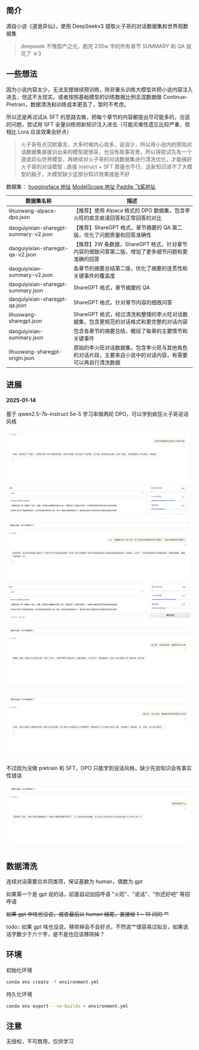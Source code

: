 ## 简介
源自小说《道诡异仙》，使用 DeepSeekv3 提取火子哥的对话数据集和世界观数据集

> deepseek 不愧国产之光，跑完 230w 字的所有章节 SUMMARY 和 QA 就花了 ￥3

## 一些想法

因为小说内容太少，无法支撑继续预训练，除非重头训练大模型并把小说内容注入进去，但这不太现实。或者按照基础模型的训练数据比例去混数据做 Continue-Pretrain，数据清洗和训练成本更高了，暂时不考虑。

所以还是再试试从 SFT 的思路去做，把每个章节的内容都提出尽可能多的，合适的问题，尝试用 SFT 全量训练把新知识注入进去（可能灾难性遗忘比较严重，但相比 Lora 应该效果会好点）

> 火子哥有点沉默寡言，大多时候内心戏多，说话少，所以用小说内的原始对话数据集直接训出来的模型就很呆，也没有故事背景，所以得尝试先有一个道诡异仙世界模型，再继续对火子哥的对话数据集进行清洗优化，才能搞好火子哥的对话模型
> ..直接 instruct + SFT 质量也不行，这新知识进不了大模型的脑子，大模型缺少这部分知识效果就是不好

数据集：
[huggingface 地址](https://huggingface.co/datasets/wj2015/lihuowang-sharegpt)
[ModelScope 地址](https://www.modelscope.cn/datasets/wangerzi/lihuowang-sharegpt/summary)
[Paddle 飞桨地址](https://aistudio.baidu.com/datasetdetail/313489)

| 数据集名称 | 描述 |
|-----------|------|
| lihuowang-alpaca-dpo.json | 【推荐】使用 Alpaca 格式的 DPO 数据集，包含李火旺的疯言疯语回答和正常回答的对比 |
| daoguiyixian-sharegpt-summary-v2.json | 【推荐】ShareGPT 格式，章节摘要的 QA 第二版，优化了问题质量和回答准确性 |
| daoguiyixian-sharegpt-qa-v2.json | 【推荐】2W 条数据，ShareGPT 格式，针对章节内容的细致问答第二版，增加了更多细节问题和更准确的回答 |
| daoguiyixian-summary-v2.json | 各章节的摘要总结第二版，优化了摘要的连贯性和关键事件的覆盖度 |
| daoguiyixian-sharegpt-summary.json | ShareGPT 格式，章节摘要的 QA |
| daoguiyixian-sharegpt-qa.json | ShareGPT 格式，针对章节内容的细致问答 |
| lihuowang-sharegpt.json | ShareGPT 格式，经过清洗和整理的李火旺对话数据集，包含更规范的对话格式和更完整的对话内容 |
| daoguiyixian-summary.json | 包含各章节的摘要总结，概括了每章的主要情节和关键事件 |
| lihuowang-sharegpt-origin.json | 原始的李火旺对话数据集，包含李火旺与其他角色的对话片段，主要来自小说中的对话内容，有需要可以再自行清洗数据 |

## 进展

#### 2025-01-14

基于 qwen2.5-7b-instruct 5e-5 学习率做两轮 DPO，可以学到疯狂火子哥说话风格

![image](assets/image-20250114180615-e0x9svi.png)

![image](assets/image-20250114180805-nlgua14.png)

![image](assets/image-20250114191407-hqatl7r.png)

![image](assets/image-20250114192320-cvw9t42.png)

不过因为没做 pretrain 和 SFT，DPO 只能学到说话风格，缺少先验知识会有事实性错误

![image](assets/image-20250114191702-r0np6yl.png)

## 数据清洗
连续对话需要合并同类项，保证基数为 human，偶数为 gpt

如果第一个是 gpt 说的话，前面自动加招呼语 "火旺"、"说话"、"你还好吧" 等招呼语

~~如果 gpt 中啥也没说，或者最后以 human 结尾，直接给 1 ~ 10 间的 艹~~

todo:: 如果 gpt 啥也没说，移除掉会不会好点，不然说艹很容易过拟合，如果说话字数少于六个字，是不是也应该移除掉？

## 环境
初始化环境
```bash
conda env create -f environment.yml
```

持久化环境
```bash
conda env export --no-builds > environment.yml
```

## 注意
无授权，不可商用，仅供学习